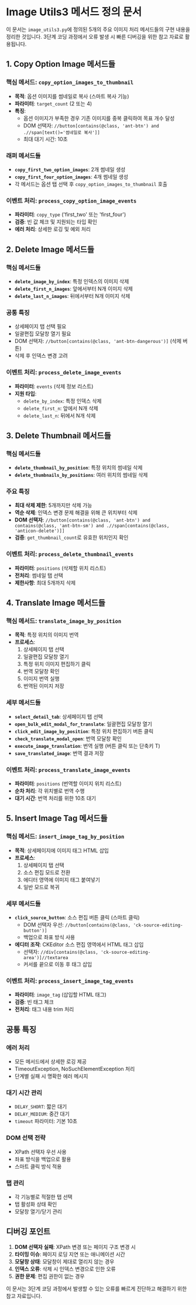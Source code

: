 # Image Utils3 메서드 정의 문서

이 문서는 `image_utils3.py`에 정의된 5개의 주요 이미지 처리 메서드들의 구현 내용을 정리한 것입니다.
3단계 코딩 과정에서 오류 발생 시 빠른 디버깅을 위한 참고 자료로 활용됩니다.

## 1. Copy Option Image 메서드들

### 핵심 메서드: `copy_option_images_to_thumbnail`
- **목적**: 옵션 이미지를 썸네일로 복사 (스마트 복사 기능)
- **파라미터**: `target_count` (2 또는 4)
- **특징**: 
  - 옵션 이미지가 부족한 경우 기존 이미지를 중복 클릭하여 목표 개수 달성
  - DOM 선택자: `//button[contains(@class, 'ant-btn') and .//span[text()='썸네일로 복사']]`
  - 최대 대기 시간: 10초

### 래퍼 메서드들
- **`copy_first_two_option_images`**: 2개 썸네일 생성
- **`copy_first_four_option_images`**: 4개 썸네일 생성
- 각 메서드는 옵션 탭 선택 후 `copy_option_images_to_thumbnail` 호출

### 이벤트 처리: `process_copy_option_image_events`
- **파라미터**: `copy_type` ('first_two' 또는 'first_four')
- **검증**: 빈 값 체크 및 지원되는 타입 확인
- **에러 처리**: 상세한 로깅 및 예외 처리

## 2. Delete Image 메서드들

### 핵심 메서드들
- **`delete_image_by_index`**: 특정 인덱스의 이미지 삭제
- **`delete_first_n_images`**: 앞에서부터 N개 이미지 삭제
- **`delete_last_n_images`**: 뒤에서부터 N개 이미지 삭제

### 공통 특징
- 상세페이지 탭 선택 필요
- 일괄편집 모달창 열기 필요
- DOM 선택자: `//button[contains(@class, 'ant-btn-dangerous')]` (삭제 버튼)
- 삭제 후 인덱스 변경 고려

### 이벤트 처리: `process_delete_image_events`
- **파라미터**: `events` (삭제 정보 리스트)
- **지원 타입**: 
  - `delete_by_index`: 특정 인덱스 삭제
  - `delete_first_n`: 앞에서 N개 삭제
  - `delete_last_n`: 뒤에서 N개 삭제

## 3. Delete Thumbnail 메서드들

### 핵심 메서드들
- **`delete_thumbnail_by_position`**: 특정 위치의 썸네일 삭제
- **`delete_thumbnails_by_positions`**: 여러 위치의 썸네일 삭제

### 주요 특징
- **최대 삭제 제한**: 5개까지만 삭제 가능
- **역순 삭제**: 인덱스 변경 문제 해결을 위해 큰 위치부터 삭제
- **DOM 선택자**: `//button[contains(@class, 'ant-btn') and contains(@class, 'ant-btn-sm') and .//span[contains(@class, 'anticon-delete')]]`
- **검증**: `get_thumbnail_count`로 유효한 위치인지 확인

### 이벤트 처리: `process_delete_thumbnail_events`
- **파라미터**: `positions` (삭제할 위치 리스트)
- **전처리**: 썸네일 탭 선택
- **제한사항**: 최대 5개까지 삭제

## 4. Translate Image 메서드들

### 핵심 메서드: `translate_image_by_position`
- **목적**: 특정 위치의 이미지 번역
- **프로세스**:
  1. 상세페이지 탭 선택
  2. 일괄편집 모달창 열기
  3. 특정 위치 이미지 편집하기 클릭
  4. 번역 모달창 확인
  5. 이미지 번역 실행
  6. 번역된 이미지 저장

### 세부 메서드들
- **`select_detail_tab`**: 상세페이지 탭 선택
- **`open_bulk_edit_modal_for_translate`**: 일괄편집 모달창 열기
- **`click_edit_image_by_position`**: 특정 위치 편집하기 버튼 클릭
- **`check_translate_modal_open`**: 번역 모달창 확인
- **`execute_image_translation`**: 번역 실행 (버튼 클릭 또는 단축키 T)
- **`save_translated_image`**: 번역 결과 저장

### 이벤트 처리: `process_translate_image_events`
- **파라미터**: `positions` (번역할 이미지 위치 리스트)
- **순차 처리**: 각 위치별로 번역 수행
- **대기 시간**: 번역 처리를 위한 10초 대기

## 5. Insert Image Tag 메서드들

### 핵심 메서드: `insert_image_tag_by_position`
- **목적**: 상세페이지에 이미지 태그 HTML 삽입
- **프로세스**:
  1. 상세페이지 탭 선택
  2. 소스 편집 모드로 전환
  3. 에디터 영역에 이미지 태그 붙여넣기
  4. 일반 모드로 복귀

### 세부 메서드들
- **`click_source_button`**: 소스 편집 버튼 클릭 (스마트 클릭)
  - DOM 선택자 우선: `//button[contains(@class, 'ck-source-editing-button')]`
  - 백업으로 좌표 방식 사용
- **에디터 조작**: CKEditor 소스 편집 영역에서 HTML 태그 삽입
  - 선택자: `//div[contains(@class, 'ck-source-editing-area')]//textarea`
  - 커서를 끝으로 이동 후 태그 삽입

### 이벤트 처리: `process_insert_image_tag_events`
- **파라미터**: `image_tag` (삽입할 HTML 태그)
- **검증**: 빈 태그 체크
- **전처리**: 태그 내용 trim 처리

## 공통 특징

### 에러 처리
- 모든 메서드에서 상세한 로깅 제공
- TimeoutException, NoSuchElementException 처리
- 단계별 실패 시 명확한 에러 메시지

### 대기 시간 관리
- `DELAY_SHORT`: 짧은 대기
- `DELAY_MEDIUM`: 중간 대기  
- `timeout` 파라미터: 기본 10초

### DOM 선택 전략
- XPath 선택자 우선 사용
- 좌표 방식을 백업으로 활용
- 스마트 클릭 방식 적용

### 탭 관리
- 각 기능별로 적절한 탭 선택
- 탭 활성화 상태 확인
- 모달창 열기/닫기 관리

## 디버깅 포인트

1. **DOM 선택자 실패**: XPath 변경 또는 페이지 구조 변경 시
2. **타이밍 이슈**: 페이지 로딩 지연 또는 애니메이션 시간
3. **모달창 상태**: 모달창이 제대로 열리지 않는 경우
4. **인덱스 오류**: 삭제 시 인덱스 변경으로 인한 오류
5. **권한 문제**: 편집 권한이 없는 경우

이 문서는 3단계 코딩 과정에서 발생할 수 있는 오류를 빠르게 진단하고 해결하기 위한 참고 자료입니다.